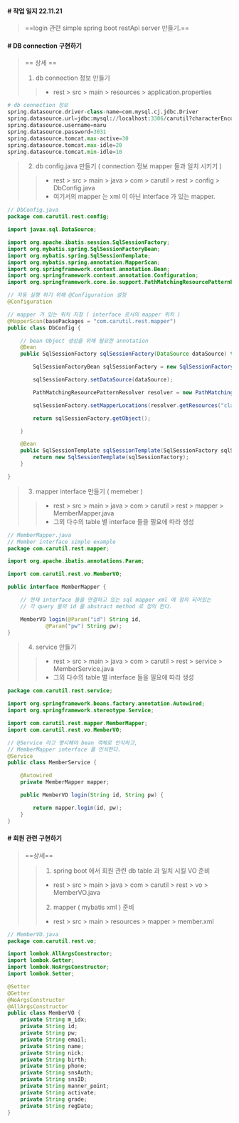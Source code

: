 #### # 작업 일지 22.11.21 
> ==login 관련 simple spring boot restApi server 만들기.==

#### # DB connection 구현하기
> == 상세 ==
> 1. db connection 정보 만들기
>> - rest > src > main > resources > application.properties
```python
# db connection 정보
spring.datasource.driver-class-name=com.mysql.cj.jdbc.Driver
spring.datasource.url=jdbc:mysql://localhost:3306/carutil?characterEncoding=UTF-8
spring.datasource.username=naru
spring.datasource.password=3031
spring.datasource.tomcat.max-active=30
spring.datasource.tomcat.max-idle=20
spring.datasource.tomcat.min-idle=10
```
> 2. db config.java 만들기 ( connection 정보 mapper 들과 일치 시키기 )
>> - rest > src > main > java > com > carutil > rest > config > DbConfig.java
>> - 여기서의 mapper 는 xml 이 아닌 interface 가 있는 mapper.
```java
// DbConfig.java
package com.carutil.rest.config;

import javax.sql.DataSource;

import org.apache.ibatis.session.SqlSessionFactory;
import org.mybatis.spring.SqlSessionFactoryBean;
import org.mybatis.spring.SqlSessionTemplate;
import org.mybatis.spring.annotation.MapperScan;
import org.springframework.context.annotation.Bean;
import org.springframework.context.annotation.Configuration;
import org.springframework.core.io.support.PathMatchingResourcePatternResolver;

// 자동 실행 하기 위해 @Configuration 설정
@Configuration

// mapper 가 있는 위치 지정 ( interface 로서의 mapper 위치 )
@MapperScan(basePackages = "com.carutil.rest.mapper")
public class DbConfig {

    // bean Object 생성을 위해 필요한 annotation
    @Bean
    public SqlSessionFactory sqlSessionFactory(DataSource dataSource) throws Exception {

        SqlSessionFactoryBean sqlSessionFactory = new SqlSessionFactoryBean();

        sqlSessionFactory.setDataSource(dataSource);

        PathMatchingResourcePatternResolver resolver = new PathMatchingResourcePatternResolver();

        sqlSessionFactory.setMapperLocations(resolver.getResources("classpath:mapper/**/*.xml"));

        return sqlSessionFactory.getObject();

    }

    @Bean
    public SqlSessionTemplate sqlSessionTemplate(SqlSessionFactory sqlSessionFactory) throws Exception {
        return new SqlSessionTemplate(sqlSessionFactory);
    }

}
```
> 3. mapper interface 만들기 ( memeber )
>> - rest > src > main > java > com > carutil > rest > mapper > MemberMapper.java
>> - 그외 다수의 table 별 interface 들을 필요에 따라 생성
```java
// MemberMapper.java
// Member interface simple example
package com.carutil.rest.mapper;

import org.apache.ibatis.annotations.Param;

import com.carutil.rest.vo.MemberVO;

public interface MemberMapper {

    // 현재 interface 들을 연결하고 있는 sql mapper xml 에 정의 되어있는
    // 각 query 들의 id 를 abstract method 로 정의 한다.

    MemberVO login(@Param("id") String id,
            @Param("pw") String pw);
}
```
> 4. service 만들기
>> - rest > src > main > java > com > carutil > rest > service > MemberService.java
>> - 그외 다수의 table 별 interface 들을 필요에 따라 생성
```java
package com.carutil.rest.service;

import org.springframework.beans.factory.annotation.Autowired;
import org.springframework.stereotype.Service;

import com.carutil.rest.mapper.MemberMapper;
import com.carutil.rest.vo.MemberVO;

// @Service 라고 명시해야 bean 객체로 인식하고,
// MemberMapper interface 를 인식한다.
@Service
public class MemberService {

    @Autowired
    private MemberMapper mapper;

    public MemberVO login(String id, String pw) {

        return mapper.login(id, pw);
    }
}
```

#### # 회원 관련 구현하기
> ==상세==
>> 1. spring boot 에서 회원 관련 db table 과 일치 시킬 VO 준비
>> - rest > src > main > java > com > carutil > rest > vo > MemberVO.java
>> 2. mapper ( mybatis xml ) 준비
>> - rest > src > main > resources > mapper > member.xml
>> 

```java
// MemberVO.java
package com.carutil.rest.vo;

import lombok.AllArgsConstructor;
import lombok.Getter;
import lombok.NoArgsConstructor;
import lombok.Setter;

@Setter
@Getter
@NoArgsConstructor
@AllArgsConstructor
public class MemberVO {
    private String m_idx;
    private String id;
    private String pw;
    private String email;
    private String name;
    private String nick;
    private String birth;
    private String phone;
    private String snsAuth;
    private String snsID;
    private String manner_point;
    private String activate;
    private String grade;
    private String regDate;
}
```